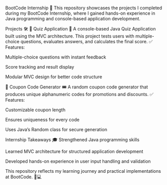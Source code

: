 BootCode Internship 🚀
This repository showcases the projects I completed during my BootCode Internship, where I gained hands-on experience in Java programming and console-based application development.

Projects 🛠️
📌 Quiz Application 🎯
A console-based Java Quiz Application built using the MVC architecture. This project tests users with multiple-choice questions, evaluates answers, and calculates the final score.
✅ Features:

Multiple-choice questions with instant feedback

Score tracking and result display

Modular MVC design for better code structure

📌 Coupon Code Generator 🎟️
A random coupon code generator that produces unique alphanumeric codes for promotions and discounts.
✅ Features:

Customizable coupon length

Ensures uniqueness for every code

Uses Java’s Random class for secure generation

Internship Takeaways 🎓
Strengthened Java programming skills

Learned MVC architecture for structured application development

Developed hands-on experience in user input handling and validation

This repository reflects my learning journey and practical implementations at BootCode. 🚀💻







